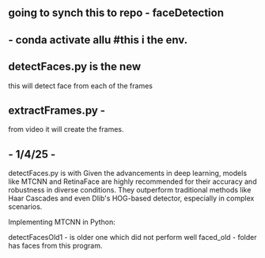 ## going to synch this to repo - faceDetection

## - conda activate allu #this i the env.

## detectFaces.py is the new

this will detect face from each of the frames

## extractFrames.py -

from video it will create the frames.

## - 1/4/25 -

detectFaces.py is with
Given the advancements in deep learning, models like MTCNN and RetinaFace are highly recommended for their accuracy and robustness in diverse conditions. They outperform traditional methods like Haar Cascades and even Dlib's HOG-based detector, especially in complex scenarios.

Implementing MTCNN in Python:

detectFacesOld1 - is older one which did not perform well
faced_old - folder has faces from this program.

